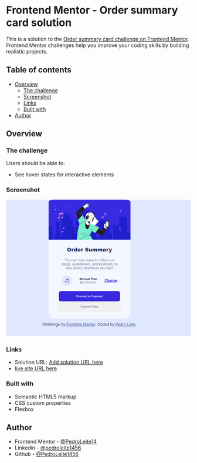 # Frontend Mentor - Order summary card solution

This is a solution to the [Order summary card challenge on Frontend Mentor](https://www.frontendmentor.io/challenges/order-summary-component-QlPmajDUj). Frontend Mentor challenges help you improve your coding skills by building realistic projects. 

## Table of contents

- [Overview](#overview)
  - [The challenge](#the-challenge)
  - [Screenshot](#screenshot)
  - [Links](#links)
  - [Built with](#built-with)
- [Author](#author)

## Overview

### The challenge

Users should be able to:

- See hover states for interactive elements

### Screenshot
<img src="component-overview.png">

### Links

- Solution URL: [Add solution URL here]()
- [live site URL here](https://order-summary-pedroleite14.netlify.app/)


### Built with

- Semantic HTML5 markup
- CSS custom properties
- Flexbox

## Author

- Frontend Mentor - [@PedroLeite14](https://www.frontendmentor.io/profile/PedroLeite14)
- Linkedin - [@pedroleite1456](https://www.linkedin.com/in/pedroleite1456/)
- Github - [@PedroLeite1456](https://github.com/PedroLeite14)
